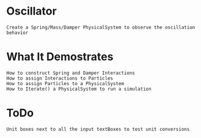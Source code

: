 ﻿# Oscillator
    Create a Spring/Mass/Damper PhysicalSystem to observe the oscillation behavior

# What It Demostrates
	How to construct Spring and Damper Interactions
	How to assign Interactions to Particles
	How to assign Particles to a PhysicalSystem
	How to Iterate() a PhysicalSystem to run a simulation

# ToDo
    Unit boxes next to all the input textBoxes to test unit conversions